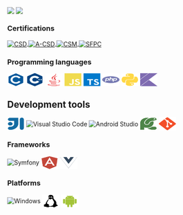 <img height="180em" align="center" src="https://github-readme-stats.vercel.app/api?username=alextole2&show_icons=true&theme=default" /> <img height="180em" align="center" src="https://github-readme-stats.vercel.app/api/top-langs/?username=alextole2&langs_count=10&layout=compact" />

### Certifications

<a href="https://github.com/alextole2">
  <img height="180em" width="180em" alt="CSD" align="center" src="https://bcert.me/bc/html/img/badges/generated/badge-7230.png" />
</a>
<a href="https://github.com/alextole2">
  <img height="150" width="180" alt="A-CSD" align="center" src="https://bcert.me/bc/html/img/badges/generated/badge-10712.png" />
</a>
<a href="https://github.com/alextole2">
  <img height="180em" width="180em" alt="CSM" align="center" src="https://bcert.me/bc/html/img/badges/generated/badge-7227.png" />
</a>
<a href="https://github.com/alextole2">
  <img height="150em" width="150em" alt="SFPC" align="center" src="https://images.credly.com/size/340x340/images/c2ddc533-ba6c-464d-a69d-f9f28177176b/CertiProf-Badge-SFPC.png" />
</a>

### Programming languages

<img height="30" width="40" alt="C" align="center" src="https://raw.githubusercontent.com/devicons/devicon/master/icons/c/c-plain.svg" /> <img height="30" width="40" alt="C++" align="center" src="https://raw.githubusercontent.com/devicons/devicon/master/icons/cplusplus/cplusplus-plain.svg" /> <img height="30" width="40" alt="Java" align="center" src="https://raw.githubusercontent.com/devicons/devicon/master/icons/java/java-plain.svg" /> <img height="30" width="40" alt="JavaScript" align="center" src="https://raw.githubusercontent.com/devicons/devicon/master/icons/javascript/javascript-plain.svg" /> <img height="30" width="40" alt="TypeScript" align="center" src="https://raw.githubusercontent.com/devicons/devicon/master/icons/typescript/typescript-plain.svg" /> <img height="30" width="40" alt="Php" align="center" src="https://raw.githubusercontent.com/devicons/devicon/master/icons/php/php-plain.svg" /> <img height="30" width="40" alt="Python" align="center" src="https://raw.githubusercontent.com/devicons/devicon/master/icons/python/python-plain.svg" /> <img height="30" width="40" alt="Kotlin" align="center" src="https://raw.githubusercontent.com/devicons/devicon/master/icons/kotlin/kotlin-plain.svg" />

## Development tools

<img height="30" width="40" alt="IntelliJ" align="center" src="https://raw.githubusercontent.com/devicons/devicon/master/icons/intellij/intellij-plain.svg" /> <img height="30" width="40" alt="Visual Studio Code" align="center" src="https://cdn.worldvectorlogo.com/logos/visual-studio-code.svg" /> <img height="30" width="40" alt="Android Studio" align="center" src="https://cdn.worldvectorlogo.com/logos/android-studio-1.svg" /> <img height="30" width="40" alt="PyCharm" align="center" src="https://raw.githubusercontent.com/devicons/devicon/master/icons/pycharm/pycharm-plain.svg" /> <img height="30" width="40" alt="Git" align="center" src="https://raw.githubusercontent.com/devicons/devicon/master/icons/git/git-plain.svg" />

### Frameworks

<img height="30" width="40" alt="Symfony" align="center" src="https://cdn.worldvectorlogo.com/logos/symfony.svg" /> <img height="30" width="40" alt="Angular" align="center" src="https://raw.githubusercontent.com/devicons/devicon/master/icons/angularjs/angularjs-plain.svg" /> <img height="30" width="40" alt="VueJs" align="center" src="https://raw.githubusercontent.com/devicons/devicon/master/icons/vuejs/vuejs-plain.svg" />

### Platforms

<img height="30" width="40" alt="Windows" align="center" src="https://cdn.worldvectorlogo.com/logos/windows.svg" /> <img height="30" width="40" alt="Linux" align="center" src="https://raw.githubusercontent.com/devicons/devicon/master/icons/linux/linux-plain.svg" /> <img height="30" width="40" alt="Android" align="center" src="https://raw.githubusercontent.com/devicons/devicon/master/icons/android/android-plain.svg" />

